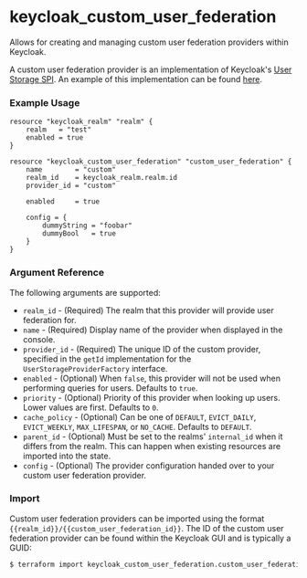 # keycloak_custom_user_federation

Allows for creating and managing custom user federation providers within Keycloak.

A custom user federation provider is an implementation of Keycloak's
[User Storage SPI](https://www.keycloak.org/docs/4.2/server_development/index.html#_user-storage-spi).
An example of this implementation can be found [here](https://github.com/mrparkers/terraform-provider-keycloak/tree/master/custom-user-federation-example).

### Example Usage

```hcl
resource "keycloak_realm" "realm" {
    realm   = "test"
    enabled = true
}

resource "keycloak_custom_user_federation" "custom_user_federation" {
    name        = "custom"
    realm_id    = keycloak_realm.realm.id
    provider_id = "custom"

    enabled     = true

    config = {
        dummyString = "foobar"
        dummyBool   = true
    }
}
```

### Argument Reference

The following arguments are supported:

- `realm_id` - (Required) The realm that this provider will provide user federation for.
- `name` - (Required) Display name of the provider when displayed in the console.
- `provider_id` - (Required) The unique ID of the custom provider, specified in the `getId` implementation for the `UserStorageProviderFactory` interface.
- `enabled` - (Optional) When `false`, this provider will not be used when performing queries for users. Defaults to `true`.
- `priority` - (Optional) Priority of this provider when looking up users. Lower values are first. Defaults to `0`.
- `cache_policy` - (Optional) Can be one of `DEFAULT`, `EVICT_DAILY`, `EVICT_WEEKLY`, `MAX_LIFESPAN`, or `NO_CACHE`. Defaults to `DEFAULT`.
- `parent_id` - (Optional) Must be set to the realms' `internal_id`  when it differs from the realm. This can happen when existing resources are imported into the state.
- `config` - (Optional) The provider configuration handed over to your custom user federation provider.

### Import

Custom user federation providers can be imported using the format `{{realm_id}}/{{custom_user_federation_id}}`.
The ID of the custom user federation provider can be found within the Keycloak GUI and is typically a GUID:

```bash
$ terraform import keycloak_custom_user_federation.custom_user_federation my-realm/af2a6ca3-e4d7-49c3-b08b-1b3c70b4b860
```
